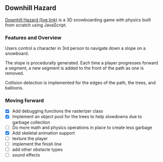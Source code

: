 ## Downhill Hazard

[Downhill Hazard (live link)](https://axadn.github.io/downhill-hazard/public) is a 3D snowboarding game with physics built from scratch using JavaScript.


### Features and Overview
Users control a character in 3rd person to navigate down a slope on a snowboard.

The slope is procedurally generated. Each time a player progresses forward a segment,
a new segment is added to the front of the path as one is removed.

Collision detection is implemented for the edges of the path, the trees, and balloons.


### Moving forward
- [x] Add debugging functions the rasterizer class 
- [x] Implement an object pool for the trees to help slowdowns due to garbage collection
- [ ] Do more math and physics operations in place to create less garbage
- [x] Add skeletal animation support
- [ ] texture the player
- [ ] implement the finish line
- [ ] add other obstacle types
- [ ] sound effects
